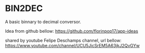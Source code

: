 # BIN2DEC
A basic binnary to decimal conversor.

Idea from github bellow:
https://github.com/florinpop17/app-ideas

shared by youtube Felipe Deschamps channel, url bellow:
https://www.youtube.com/channel/UCU5JicSrEM5A63jkJ2QvGYw
